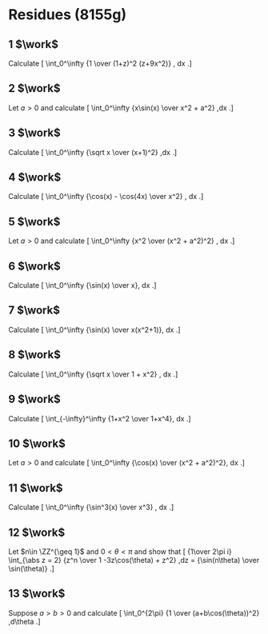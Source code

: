 # Residues (8155g)

## 1 $\work$
Calculate
\[
\int_0^\infty {1 \over (1+z)^2 (z+9x^2)} \, dx
.\]


## 2 $\work$
Let $a>0$ and calculate
\[
\int_0^\infty {x\sin(x) \over x^2 + a^2} \,dx
.\]


## 3 $\work$
Calculate
\[
\int_0^\infty {\sqrt x \over (x+1)^2} \,dx
.\]

## 4 $\work$
Calculate
\[
\int_0^\infty {\cos(x) - \cos(4x) \over x^2} \, dx
.\]

## 5 $\work$
Let $a>0$ and calculate
\[
\int_0^\infty {x^2 \over (x^2 + a^2)^2} \, dx
.\]

## 6 $\work$
Calculate
\[
\int_0^\infty {\sin(x) \over x}\, dx
.\]

## 7 $\work$
Calculate
\[
\int_0^\infty {\sin(x) \over x(x^2+1)}\, dx
.\]

## 8 $\work$
Calculate
\[
\int_0^\infty {\sqrt x \over 1 + x^2} \, dx
.\]

## 9 $\work$
Calculate
\[
\int_{-\infty}^\infty {1+x^2 \over 1+x^4}\, dx
.\]

## 10 $\work$
Let $a>0$ and calculate
\[
\int_0^\infty {\cos(x) \over (x^2 + a^2)^2}\, dx
.\]

## 11 $\work$
Calculate
\[
\int_0^\infty {\sin^3(x) \over x^3} \, dx
.\]

## 12 $\work$
Let $n\in \ZZ^{\geq 1}$ and $0<\theta<\pi$ and show that
\[
{1\over 2\pi i} \int_{\abs z = 2} {z^n \over 1 -3z\cos(\theta) + z^2} \,dz = {\sin(n\theta) \over \sin(\theta)}
.\]

## 13 $\work$
Suppose $a>b>0$ and calculate
\[
\int_0^{2\pi} {1 \over (a+b\cos(\theta))^2} \,d\theta
.\]

